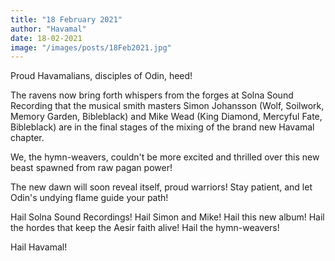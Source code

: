 ```yaml
---
title: "18 February 2021"
author: "Havamal"
date: 18-02-2021
image: "/images/posts/18Feb2021.jpg"
---
```


Proud Havamalians, disciples of Odin, heed!

The ravens now bring forth whispers from the forges at Solna Sound Recording that the musical smith masters Simon Johansson (Wolf, Soilwork, Memory Garden, Bibleblack) and Mike Wead (King Diamond, Mercyful Fate, Bibleblack) are in the final stages of the mixing of the brand new Havamal chapter.

We, the hymn-weavers, couldn't be more excited and thrilled over this new beast spawned from raw pagan power!

The new dawn will soon reveal itself, proud warriors! Stay patient, and let Odin's undying flame guide your path!

Hail Solna Sound Recordings! Hail Simon and Mike! Hail this new album! Hail the hordes that keep the Aesir faith alive! Hail the hymn-weavers!

Hail Havamal!
